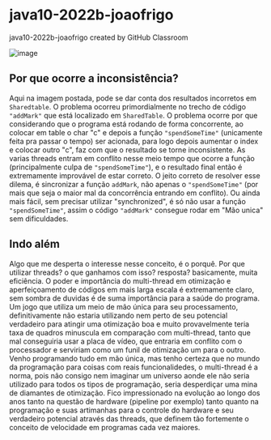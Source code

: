 # java10-2022b-joaofrigo
java10-2022b-joaofrigo created by GitHub Classroom

![image](https://user-images.githubusercontent.com/92951251/199743869-3c75c367-b1c6-458b-a1de-0fed2bf61af8.png)

## Por que ocorre a inconsistência?

Aqui na imagem postada, pode se dar conta dos resultados incorretos em `Sharedtable`. O problema ocorreu primordialmente no trecho
de código `"addMark"` que está localizado em `SharedTable`. O problema ocorre por que considerando que o programa está rodando de forma
concorrente, ao colocar em table o char "c" e depois a função `"spendSomeTime"` (unicamente feita pra passar o tempo) ser acionada,
para logo depois aumentar o index e colocar outro "c", faz com que o resultado se torne inconsistente. As varias threads entram em
conflito nesse meio tempo que ocorre a função (principalmente culpa de `"spendSomeTime"`), e o resultado final então é extremamente improvável de estar correto. 
O jeito correto de resolver esse dilema, é sincronizar a função `addMark`, não apenas o `"spendSomeTime"` (por mais que seja o maior mal
da concorrência entrando em conflito). Ou ainda mais fácil, sem precisar utilizar "synchronized", é só não usar a função `"spendSomeTime"`,
assim o código `"addMark"` consegue rodar em "Mão unica" sem dificuldades.

## Indo além

Algo que me desperta o interesse nesse conceito, é o porquê. Por que utilizar threads? o que ganhamos com isso? resposta? basicamente, muita eficiência.
O poder e importância do multi-thread em otimização e aperfeiçoamento de códigos em mais larga escala é extremamente claro, sem sombra de duvidas é  de suma importância para a saúde do programa.
Um jogo que utiliza um meio de mão única para seu processamento, definitivamente não estaria utilizando nem perto de seu potencial verdadeiro para atingir uma
otimização boa e muito provavelmente teria taxa de quadros minuscula em comparação com multi-thread, tanto que mal conseguiria usar a placa de vídeo, que
entraria em conflito com o processador e serviriam como um funil de otimização um para o outro. Venho programando tudo em mão única, mas tenho certeza
que no mundo da programação para coisas com reais funcionalidedes, o multi-thread é a norma, pois não consigo nem imaginar um universo aonde ele não seria
utilizado para todos os tipos de programação, seria desperdiçar uma mina de diamantes de otimização. Fico impressionado na evolução ao longo dos anos tanto
na questão de hardware (pipeline por exemplo) tanto quanto na programação e suas artimanhas para o controle do hardware e seu verdadeiro potencial através
das threads, que definem tão fortemente o conceito de velocidade em programas cada vez maiores.
